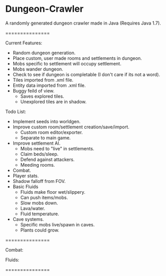 Dungeon-Crawler
===============

A randomly generated dungeon crawler made in Java (Requires Java 1.7).

===============

Current Features:
+ Random dungeon generation.
+ Place custom, user made rooms and settlements in dungeon.
+ Mobs specific to settlement will occupy settlement.
+ Mobs wander dungeon.
+ Check to see if dungeon is completable (I don't care if its not a word).
+ Tiles imported from .xml file.
+ Entity data imported from .xml file.
+ Buggy feild of view. 
  + Saves explored tiles.
  + Unexplored tiles are in shadow.

Todo List:
+ Implement seeds into worldgen.
+ Improve custom room/settlement creation/save/import.
  + Custom room editor/exporter.
  + Separate to main game.
+ Improve settlement AI.
  + Mobs need to "live" in settlements.
  + Claim beds/sleep.
  + Defend against attackers.
  + Meeding rooms.
+ Combat.
+ Player stats.
+ Shadow falloff from FOV.
+ Basic Fluids
  + Fluids make floor wet/slippery.
  + Can push items/mobs.
  + Slow mobs down.
  + Lava/water.
  + Fluid temperature.
+ Cave systems.  
  + Specific mobs live/spawn in caves.
  + Plants could grow.
  
===============

Combat:

Fluids:

===============
